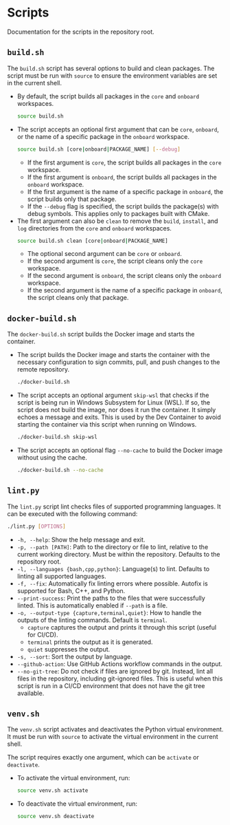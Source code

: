 # Scripts

Documentation for the scripts in the repository root.

## `build.sh`
The `build.sh` script has several options to build and clean packages. The script must be run with `source` to ensure the environment variables are set in the current shell.
- By default, the script builds all packages in the `core` and `onboard` workspaces.
    ```bash
    source build.sh
    ```
- The script accepts an optional first argument that can be `core`, `onboard`, or the name of a specific package in the `onboard` workspace.
    ```bash
    source build.sh [core|onboard|PACKAGE_NAME] [--debug]
    ```
    - If the first argument is `core`, the script builds all packages in the `core` workspace.
    - If the first argument is `onboard`, the script builds all packages in the `onboard` workspace.
    - If the first argument is the name of a specific package in `onboard`, the script builds only that package.
    - If the `--debug` flag is specified, the script builds the package(s) with debug symbols. This applies only to packages built with CMake.
- The first argument can also be `clean` to remove the `build`, `install`, and `log` directories from the `core` and `onboard` workspaces.
    ```bash
    source build.sh clean [core|onboard|PACKAGE_NAME]
    ```
    - The optional second argument can be `core` or `onboard`.
    - If the second argument is `core`, the script cleans only the `core` workspace.
    - If the second argument is `onboard`, the script cleans only the `onboard` workspace.
    - If the second argument is the name of a specific package in `onboard`, the script cleans only that package.

## `docker-build.sh`
The `docker-build.sh` script builds the Docker image and starts the container.
- The script builds the Docker image and starts the container with the necessary configuration to sign commits, pull, and push changes to the remote repository.
    ```bash
    ./docker-build.sh
    ```
- The script accepts an optional argument `skip-wsl` that checks if the script is being run in Windows Subsystem for Linux (WSL). If so, the script does not build the image, nor does it run the container. It simply echoes a message and exits. This is used by the Dev Container to avoid starting the container via this script when running on Windows.
    ```bash
    ./docker-build.sh skip-wsl
    ```
- The script accepts an optional flag `--no-cache` to build the Docker image without using the cache.
    ```bash
    ./docker-build.sh --no-cache
    ```

## `lint.py`
The `lint.py` script lint checks files of supported programming languages. It can be executed with the following command:
```bash
./lint.py [OPTIONS]
```
- `-h, --help`: Show the help message and exit.
- `-p, --path [PATH]`: Path to the directory or file to lint, relative to the current working directory. Must be within the repository. Defaults to the repository root.
- `-l, --languages {bash,cpp,python}`: Language(s) to lint. Defaults to linting all supported languages.
- `-f, --fix`: Automatically fix linting errors where possible. Autofix is supported for Bash, C++, and Python.
- `--print-success`: Print the paths to the files that were successfully linted. This is automatically enabled if `--path` is a file.
- `-o, --output-type {capture,terminal,quiet}`: How to handle the outputs of the linting commands. Default is `terminal`.
    - `capture` captures the output and prints it through this script (useful for CI/CD).
    - `terminal` prints the output as it is generated.
    - `quiet` suppresses the output.
- `-s, --sort`: Sort the output by language.
- `--github-action`: Use GitHub Actions workflow commands in the output.
- `--no-git-tree`: Do not check if files are ignored by git. Instead, lint all files in the repository, including git-ignored files. This is useful when this script is run in a CI/CD environment that does not have the git tree available.

## `venv.sh`
The `venv.sh` script activates and deactivates the Python virtual environment. It must be run with `source` to activate the virtual environment in the current shell.

The script requires exactly one argument, which can be `activate` or `deactivate`.
- To activate the virtual environment, run:
    ```bash
    source venv.sh activate
    ```
- To deactivate the virtual environment, run:
    ```bash
    source venv.sh deactivate
    ```